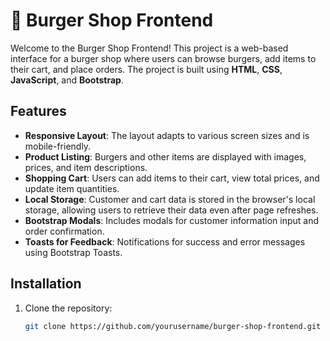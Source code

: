 # 🍔 Burger Shop Frontend

Welcome to the Burger Shop Frontend! This project is a web-based interface for a burger shop where users can browse burgers, add items to their cart, and place orders. The project is built using **HTML**, **CSS**, **JavaScript**, and **Bootstrap**.

## Features

- **Responsive Layout**: The layout adapts to various screen sizes and is mobile-friendly.
- **Product Listing**: Burgers and other items are displayed with images, prices, and item descriptions.
- **Shopping Cart**: Users can add items to their cart, view total prices, and update item quantities.
- **Local Storage**: Customer and cart data is stored in the browser's local storage, allowing users to retrieve their data even after page refreshes.
- **Bootstrap Modals**: Includes modals for customer information input and order confirmation.
- **Toasts for Feedback**: Notifications for success and error messages using Bootstrap Toasts.

## Installation

1. Clone the repository:

   ```bash
   git clone https://github.com/yourusername/burger-shop-frontend.git
